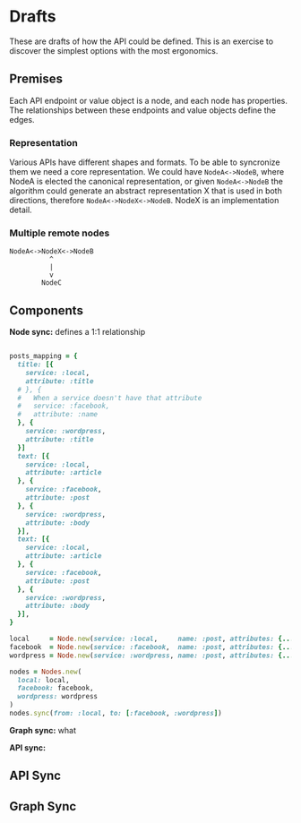# Drafts

These are drafts of how the API could be defined. This is an exercise to
discover the simplest options with the most ergonomics.

## Premises

Each API endpoint or value object is a node, and each node has properties.
The relationships between these endpoints and value objects define the edges.

### Representation

Various APIs have different shapes and formats. To be able to syncronize them
we need a core representation. We could have `NodeA<->NodeB`, where NodeA is
elected the canonical representation, or given `NodeA<->NodeB` the algorithm
could generate an abstract representation X that is used in both directions,
therefore `NodeA<->NodeX<->NodeB`. NodeX is an implementation detail.

### Multiple remote nodes

```
NodeA<->NodeX<->NodeB
          ^
          |
          v
        NodeC
```

## Components

__Node sync:__ defines a 1:1 relationship

```rb

posts_mapping = {
  title: [{
    service: :local,
    attribute: :title
  # }, {
  #   When a service doesn't have that attribute
  #   service: :facebook,
  #   attribute: :name
  }, {
    service: :wordpress,
    attribute: :title
  }]
  text: [{
    service: :local,
    attribute: :article
  }, {
    service: :facebook,
    attribute: :post
  }, {
    service: :wordpress,
    attribute: :body
  }],
  text: [{
    service: :local,
    attribute: :article
  }, {
    service: :facebook,
    attribute: :post
  }, {
    service: :wordpress,
    attribute: :body
  }],
}

local     = Node.new(service: :local,     name: :post, attributes: {...})
facebook  = Node.new(service: :facebook,  name: :post, attributes: {...})
wordpress = Node.new(service: :wordpress, name: :post, attributes: {...})

nodes = Nodes.new(
  local: local,
  facebook: facebook,
  wordpress: wordpress
)
nodes.sync(from: :local, to: [:facebook, :wordpress])

```

__Graph sync:__ what

__API sync:__

## API Sync


## Graph Sync
